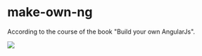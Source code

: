 # make-own-ng

According to the course of the book "Build your own AngularJs".

<a href="https://codeclimate.com/github/ViktorSoroka/make-own-ng"><img src="https://codeclimate.com/github/ViktorSoroka/make-own-ng/badges/gpa.svg" /></a>

